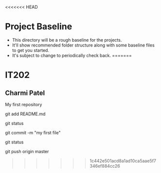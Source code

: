 <<<<<<< HEAD
# Project Baseline
- This directory will be a rough baseline for the projects.
- It'll show recommended folder structure along with some baseline files to get you started.
- It's subject to change to periodically check back.
=======

# IT202
## Charmi Patel


My first repository

git add README.md

git status

git commit -m "my first file"

git status

git push origin master


>>>>>>> 1c442e501acd8a1ad10ca5aae5f7346ef884cc26
